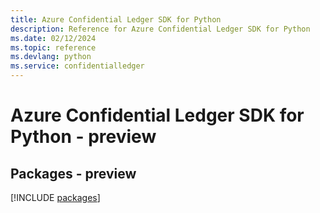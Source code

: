 ```yaml
---
title: Azure Confidential Ledger SDK for Python
description: Reference for Azure Confidential Ledger SDK for Python
ms.date: 02/12/2024
ms.topic: reference
ms.devlang: python
ms.service: confidentialledger
---
```

# Azure Confidential Ledger SDK for Python - preview
## Packages - preview
[!INCLUDE [packages](confidential-ledger-index.md)]